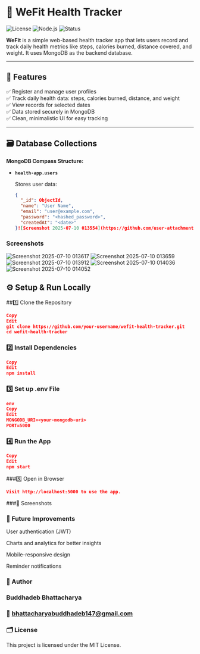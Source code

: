 # 📗 WeFit Health Tracker

![License](https://img.shields.io/badge/License-MIT-green.svg)
![Node.js](https://img.shields.io/badge/Node.js-HealthTracker-brightgreen)
![Status](https://img.shields.io/badge/Status-In%20Progress-yellow)

**WeFit** is a simple web-based health tracker app that lets users record and track daily health metrics like steps, calories burned, distance covered, and weight. It uses MongoDB as the backend database.

---

## 🚀 Features

✅ Register and manage user profiles  
✅ Track daily health data: steps, calories burned, distance, and weight  
✅ View records for selected dates  
✅ Data stored securely in MongoDB  
✅ Clean, minimalistic UI for easy tracking

---

## 🗃️ Database Collections

**MongoDB Compass Structure:**

- **`health-app.users`**

  Stores user data:
  ```json
  {
    "_id": ObjectId,
    "name": "User Name",
    "email": "user@example.com",
    "password": "<hashed_password>",
    "createdAt": "<date>"
  }![Screenshot 2025-07-10 013554](https://github.com/user-attachments/assets/09255331-3173-4500-9f1b-ff331d28526e)

###  Screenshots
![Screenshot 2025-07-10 013617](https://github.com/user-attachments/assets/4436c6e7-e309-4680-a9f1-b884cfc8589a)
![Screenshot 2025-07-10 013659](https://github.com/user-attachments/assets/703af99d-37c0-4d48-af68-db8c324816af)
![Screenshot 2025-07-10 013912](https://github.com/user-attachments/assets/e466af73-08b3-43ae-b924-1f594dbab5e4)
![Screenshot 2025-07-10 014036](https://github.com/user-attachments/assets/862cd6ef-c6a4-4b4a-b240-357062a6f5a5)
![Screenshot 2025-07-10 014052](https://github.com/user-attachments/assets/c53b07c8-9fb6-4fb2-b4f5-65a56bfd5f69)

## ⚙️ Setup & Run Locally
##1️⃣ Clone the Repository
 ```json
Copy
Edit
git clone https://github.com/your-username/wefit-health-tracker.git
cd wefit-health-tracker
```
### 2️⃣ Install Dependencies
 ```json
Copy
Edit
npm install
```
### 3️⃣ Set up .env File
 ```json
env
Copy
Edit
MONGODB_URI=<your-mongodb-uri>
PORT=5000
```
### 4️⃣ Run the App
 ```json
Copy
Edit
npm start
```
###5️⃣ Open in Browser
 ```json
Visit http://localhost:5000 to use the app.
```
###📸 Screenshots

### 📝 Future Improvements
User authentication (JWT)

Charts and analytics for better insights

Mobile-responsive design

Reminder notifications

### 👤 Author
### Buddhadeb Bhattacharya

### 📧 bhattacharyabuddhadeb147@gmail.com

### 🗂️ License
This project is licensed under the MIT License.

